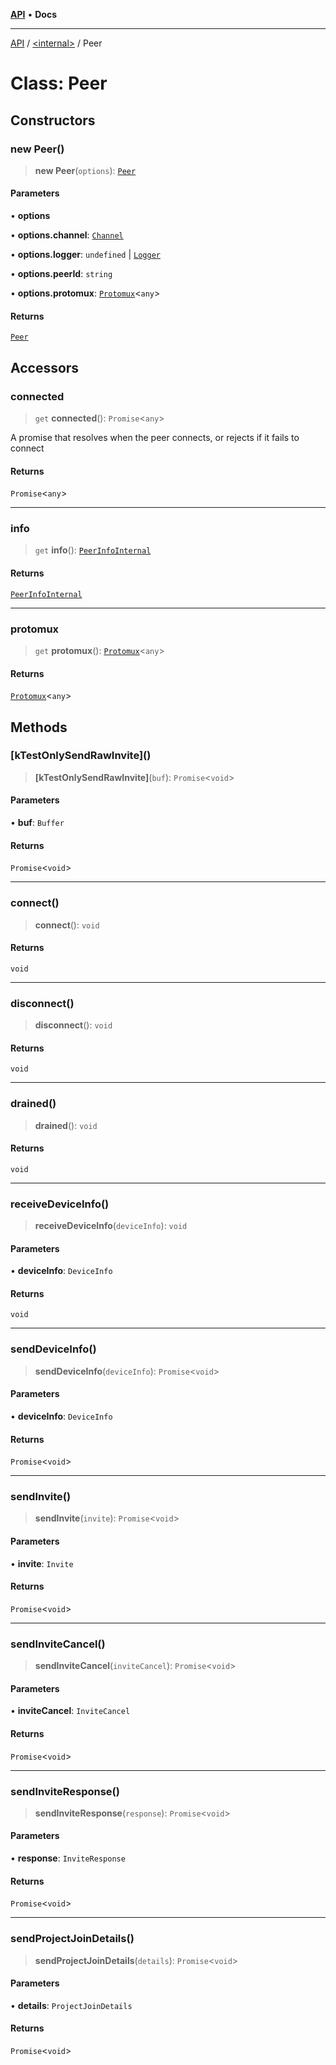 [**API**](../../README.md) • **Docs**

***

[API](../../README.md) / [\<internal\>](../README.md) / Peer

# Class: Peer

## Constructors

### new Peer()

> **new Peer**(`options`): [`Peer`](Peer.md)

#### Parameters

• **options**

• **options.channel**: [`Channel`](../interfaces/Channel.md)

• **options.logger**: `undefined` \| [`Logger`](Logger.md)

• **options.peerId**: `string`

• **options.protomux**: [`Protomux`](Protomux.md)\<`any`\>

#### Returns

[`Peer`](Peer.md)

## Accessors

### connected

> `get` **connected**(): `Promise`\<`any`\>

A promise that resolves when the peer connects, or rejects if it
fails to connect

#### Returns

`Promise`\<`any`\>

***

### info

> `get` **info**(): [`PeerInfoInternal`](../namespaces/home_runner_work_comapeo-core_comapeo-core_src_local-peers/type-aliases/PeerInfoInternal.md)

#### Returns

[`PeerInfoInternal`](../namespaces/home_runner_work_comapeo-core_comapeo-core_src_local-peers/type-aliases/PeerInfoInternal.md)

***

### protomux

> `get` **protomux**(): [`Protomux`](Protomux.md)\<`any`\>

#### Returns

[`Protomux`](Protomux.md)\<`any`\>

## Methods

### \[kTestOnlySendRawInvite\]()

> **\[kTestOnlySendRawInvite\]**(`buf`): `Promise`\<`void`\>

#### Parameters

• **buf**: `Buffer`

#### Returns

`Promise`\<`void`\>

***

### connect()

> **connect**(): `void`

#### Returns

`void`

***

### disconnect()

> **disconnect**(): `void`

#### Returns

`void`

***

### drained()

> **drained**(): `void`

#### Returns

`void`

***

### receiveDeviceInfo()

> **receiveDeviceInfo**(`deviceInfo`): `void`

#### Parameters

• **deviceInfo**: `DeviceInfo`

#### Returns

`void`

***

### sendDeviceInfo()

> **sendDeviceInfo**(`deviceInfo`): `Promise`\<`void`\>

#### Parameters

• **deviceInfo**: `DeviceInfo`

#### Returns

`Promise`\<`void`\>

***

### sendInvite()

> **sendInvite**(`invite`): `Promise`\<`void`\>

#### Parameters

• **invite**: `Invite`

#### Returns

`Promise`\<`void`\>

***

### sendInviteCancel()

> **sendInviteCancel**(`inviteCancel`): `Promise`\<`void`\>

#### Parameters

• **inviteCancel**: `InviteCancel`

#### Returns

`Promise`\<`void`\>

***

### sendInviteResponse()

> **sendInviteResponse**(`response`): `Promise`\<`void`\>

#### Parameters

• **response**: `InviteResponse`

#### Returns

`Promise`\<`void`\>

***

### sendProjectJoinDetails()

> **sendProjectJoinDetails**(`details`): `Promise`\<`void`\>

#### Parameters

• **details**: `ProjectJoinDetails`

#### Returns

`Promise`\<`void`\>

